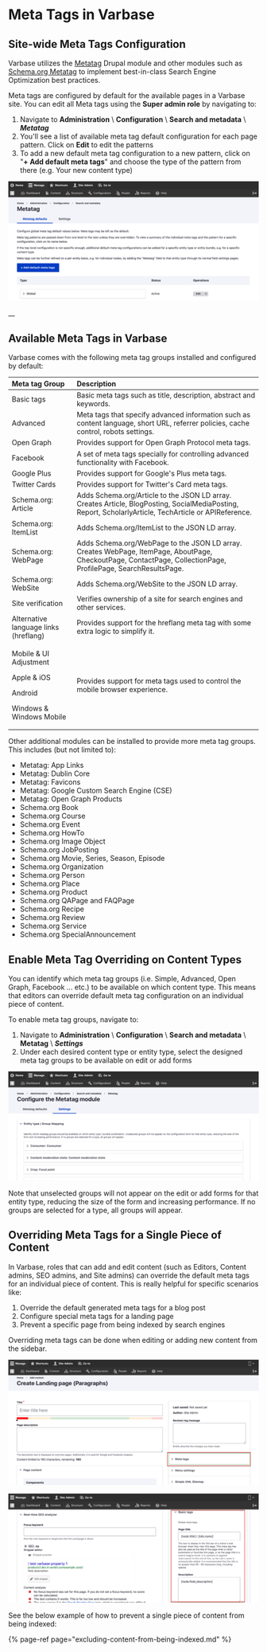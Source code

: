 # Meta Tags in Varbase

## Site-wide Meta Tags Configuration 

Varbase utilizes the [Metatag](https://www.drupal.org/project/metatag) Drupal module and other modules such as [Schema.org Metatag](https://www.drupal.org/project/schema_metatag) to implement best-in-class Search Engine Optimization best practices. 

Meta tags are configured by default for the available pages in a Varbase site. You can edit all Meta tags using the **Super admin role** by navigating to:

1. Navigate to **Administration** \ **Configuration** \ **Search and metadata** \ _**Metatag**_
2. You'll see a list of available meta tag default configuration for each page pattern. Click on **Edit** to edit the patterns
3. To add a new default meta tag configuration to a new pattern, click on "**+ Add default meta tags**" and choose the type of the pattern from there \(e.g. Your new content type\)

![Metatag global configuration](../../.gitbook/assets/metatag-test-varbase-property-1.png)

\_\_

## Available Meta Tags in Varbase

Varbase comes with the following meta tag groups installed and configured by default:

<table>
  <thead>
    <tr>
      <th style="text-align:left">Meta tag Group</th>
      <th style="text-align:left">Description</th>
    </tr>
  </thead>
  <tbody>
    <tr>
      <td style="text-align:left">Basic tags</td>
      <td style="text-align:left">Basic meta tags such as title, description, abstract and keywords.</td>
    </tr>
    <tr>
      <td style="text-align:left">Advanced</td>
      <td style="text-align:left">Meta tags that specify advanced information such as content language,
        short URL, referrer policies, cache control, robots settings.</td>
    </tr>
    <tr>
      <td style="text-align:left">Open Graph</td>
      <td style="text-align:left">Provides support for Open Graph Protocol meta tags.</td>
    </tr>
    <tr>
      <td style="text-align:left">Facebook</td>
      <td style="text-align:left">A set of meta tags specially for controlling advanced functionality with
        Facebook.</td>
    </tr>
    <tr>
      <td style="text-align:left">Google Plus</td>
      <td style="text-align:left">Provides support for Google&apos;s Plus meta tags.</td>
    </tr>
    <tr>
      <td style="text-align:left">Twitter Cards</td>
      <td style="text-align:left">Provides support for Twitter&apos;s Card meta tags.</td>
    </tr>
    <tr>
      <td style="text-align:left">Schema.org: Article</td>
      <td style="text-align:left">Adds Schema.org/Article to the JSON LD array. Creates Article, BlogPosting,
        SocialMediaPosting, Report, ScholarlyArticle, TechArticle or APIReference.</td>
    </tr>
    <tr>
      <td style="text-align:left">Schema.org: ItemList</td>
      <td style="text-align:left">Adds Schema.org/ItemList to the JSON LD array.</td>
    </tr>
    <tr>
      <td style="text-align:left">Schema.org: WebPage</td>
      <td style="text-align:left">Adds Schema.org/WebPage to the JSON LD array. Creates WebPage, ItemPage,
        AboutPage, CheckoutPage, ContactPage, CollectionPage, ProfilePage, SearchResultsPage.</td>
    </tr>
    <tr>
      <td style="text-align:left">Schema.org: WebSite</td>
      <td style="text-align:left">Adds Schema.org/WebSite to the JSON LD array.</td>
    </tr>
    <tr>
      <td style="text-align:left">Site verification</td>
      <td style="text-align:left">Verifies ownership of a site for search engines and other services.</td>
    </tr>
    <tr>
      <td style="text-align:left">Alternative language links (hreflang)</td>
      <td style="text-align:left">Provides support for the hreflang meta tag with some extra logic to simplify
        it.</td>
    </tr>
    <tr>
      <td style="text-align:left">
        <p>Mobile &amp; UI Adjustment</p>
        <p>Apple &amp; iOS</p>
        <p>Android</p>
        <p>Windows &amp; Windows Mobile</p>
      </td>
      <td style="text-align:left">Provides support for meta tags used to control the mobile browser experience.</td>
    </tr>
  </tbody>
</table>

Other additional modules can be installed to provide more meta tag groups. This includes \(but not limited to\):

* Metatag: App Links
* Metatag: Dublin Core
* Metatag: Favicons
* Metatag: Google Custom Search Engine \(CSE\)
* Metatag: Open Graph Products
* Schema.org Book
* Schema.org Course
* Schema.org Event
* Schema.org HowTo
* Schema.org Image Object
* Schema.org JobPosting
* Schema.org Movie, Series, Season, Episode
* Schema.org Organization
* Schema.org Person
* Schema.org Place
* Schema.org Product
* Schema.org QAPage and FAQPage
* Schema.org Recipe
* Schema.org Review
* Schema.org Service
* Schema.org SpecialAnnouncement



## Enable Meta Tag Overriding on Content Types

You can identify which meta tag groups \(i.e. Simple, Advanced, Open Graph, Facebook ... etc.\) to be available on which content type. This means that editors can override default meta tag configuration on an individual piece of content.

To enable meta tag groups, navigate to:

1. Navigate to **Administration** \ **Configuration** \ **Search and metadata** \ **Metatag** \ _**Settings**_
2. Under each desired content type or entity type, select the designed meta tag groups to be available on edit or add forms

![Metatag settings per entity type](../../.gitbook/assets/configure-the-metatag-module-test-varbase-property-1.png)

Note that unselected groups will not appear on the edit or add forms for that entity type, reducing the size of the form and increasing performance. If no groups are selected for a type, all groups will appear.



## Overriding Meta Tags for a Single Piece of Content

In Varbase, roles that can add and edit content \(such as Editors, Content admins, SEO admins, and Site admins\) can override the default meta tags for an individual piece of content. This is really helpful for specific scenarios like:

1. Override the default generated meta tags for a blog post
2. Configure special meta tags for a landing page
3. Prevent a specific page from being indexed by search engines

Overriding meta tags can be done when editing or adding new content from the sidebar.

![Meta tags menu on sidebar for every content type](../../.gitbook/assets/create-landing-page-paragraphs-test-varbase-property-1%20%283%29.png)

![Override meta tags under each section here](../../.gitbook/assets/create-landing-page-paragraphs-test-varbase-property-1%20%282%29.png)



See the below example of how to prevent a single piece of content from being indexed:

{% page-ref page="excluding-content-from-being-indexed.md" %}



